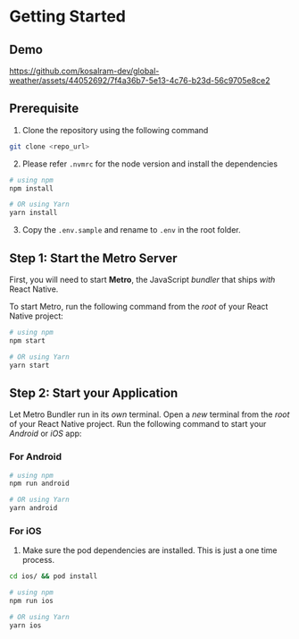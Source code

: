 # Getting Started

## Demo

https://github.com/kosalram-dev/global-weather/assets/44052692/7f4a36b7-5e13-4c76-b23d-56c9705e8ce2


## Prerequisite

1. Clone the repository using the following command

```bash
git clone <repo_url>
```

2. Please refer `.nvmrc` for the node version and install the dependencies

```bash
# using npm
npm install

# OR using Yarn
yarn install
```

3. Copy the `.env.sample` and rename to `.env` in the root folder.

## Step 1: Start the Metro Server

First, you will need to start **Metro**, the JavaScript _bundler_ that ships _with_ React Native.

To start Metro, run the following command from the _root_ of your React Native project:

```bash
# using npm
npm start

# OR using Yarn
yarn start
```

## Step 2: Start your Application

Let Metro Bundler run in its _own_ terminal. Open a _new_ terminal from the _root_ of your React Native project. Run the following command to start your _Android_ or _iOS_ app:

### For Android

```bash
# using npm
npm run android

# OR using Yarn
yarn android
```

### For iOS

1. Make sure the pod dependencies are installed. This is just a one time process.

```bash
cd ios/ && pod install
```

```bash
# using npm
npm run ios

# OR using Yarn
yarn ios
```

